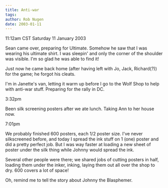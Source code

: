 ```yaml
---
title: Anti-war
tags: 
author: Rob Nugen
date: 2003-01-11
---
```


<p class=date>11:12am CST Saturday 11 January 2003</p>

<p>Sean came over, preparing for Ultimate.  Somehow he saw that I was
wearing his ultimate shirt.  I was sleepin' and only the corner of the
shoulder was visible.  I'm so glad he was able to find it!</p>

<p>Just now he came back home (after having left with Jo, Jack,
Richard(?)) for the game; he forgot his cleats.</p>

<p>I'm in Janette's van, letting it warm up before I go to the Wolf
Shop to help with anti-war stuff.  Preparing for the rally in DC.</p>

<p class=date>3:32pm</p>

<p>Been silk screening posters after we ate lunch.  Taking Ann to her
house now.</p>

<p class=date>7:01pm</p>

<p>We probably finished 600 posters, each 1/2 poster size.  I've never
silkscreened before, and today I spread the ink stuff on 1 (one)
poster and did a pretty perfect job.  But I was way faster at loading
a new sheet of poster under the silk thing while Johnny would spread
the ink.</p>

<p>Several other people were there; we shared jobs of cutting posters
in half, loading them under the inker, inking, laying them out all
over the shop to dry.  600 covers a lot of space!</p>

<p>Oh, remind me to tell the story about Johnny the Blasphemer.</p>
